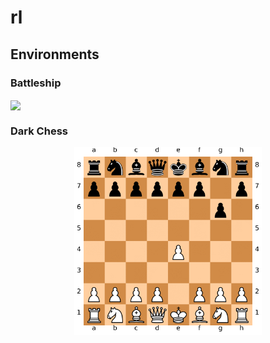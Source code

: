 # rl

## Environments

### Battleship
<img align="center" src="https://github.com/Liberty3000/rl/blob/master/graphics/battleship.gif" width="1000"/>

### Dark Chess
<p align="center">
  <img align="center" src="https://github.com/Liberty3000/rl/blob/master/graphics/dark_chess.gif" width="300"/>
</p>
